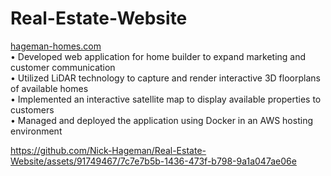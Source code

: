 # Real-Estate-Website
[hageman-homes.com](http://hageman-homes.com) <br>
• Developed web application for home builder to expand marketing and customer communication <br>
• Utilized LiDAR technology to capture and render interactive 3D floorplans of available homes<br>
• Implemented an interactive satellite map to display available properties to customers <br>
• Managed and deployed the application using Docker in an AWS hosting environment <br>

https://github.com/Nick-Hageman/Real-Estate-Website/assets/91749467/7c7e7b5b-1436-473f-b798-9a1a047ae06e

